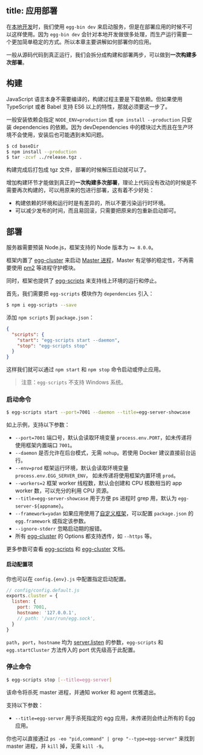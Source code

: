 title: 应用部署
---

在[本地开发](./development.md)时，我们使用 `egg-bin dev` 来启动服务，但是在部署应用的时候不可以这样使用。因为 `egg-bin dev` 会针对本地开发做很多处理，而生产运行需要一个更加简单稳定的方式。所以本章主要讲解如何部署你的应用。

一般从源码代码到真正运行，我们会拆分成构建和部署两步，可以做到**一次构建多次部署**。

## 构建

JavaScript 语言本身不需要编译的，构建过程主要是下载依赖。但如果使用 TypeScript 或者 Babel 支持 ES6 以上的特性，那就必须要这一步了。

一般安装依赖会指定 `NODE_ENV=production` 或 `npm install --production` 只安装 dependencies 的依赖。因为 devDependencies 中的模块过大而且在生产环境不会使用，安装后也可能遇到未知问题。

```bash
$ cd baseDir
$ npm install --production
$ tar -zcvf ../release.tgz .
```

构建完成后打包成 tgz 文件，部署的时候解压启动就可以了。

增加构建环节才能做到真正的**一次构建多次部署**，理论上代码没有改动的时候是不需要再次构建的，可以用原来的包进行部署，这有着不少好处：

- 构建依赖的环境和运行时是有差异的，所以不要污染运行时环境。
- 可以减少发布的时间，而且易回滚，只需要把原来的包重新启动即可。

## 部署

服务器需要预装 Node.js，框架支持的 Node 版本为 `>= 8.0.0`。

框架内置了 [egg-cluster] 来启动 [Master 进程](./cluster-and-ipc.md#master)，Master 有足够的稳定性，不再需要使用 [pm2] 等进程守护模块。

同时，框架也提供了 [egg-scripts] 来支持线上环境的运行和停止。

首先，我们需要把 `egg-scripts` 模块作为 `dependencies` 引入：

```bash
$ npm i egg-scripts --save
```

添加 `npm scripts` 到 `package.json`：

```json
{
  "scripts": {
    "start": "egg-scripts start --daemon",
    "stop": "egg-scripts stop"
  }
}
```

这样我们就可以通过 `npm start` 和 `npm stop` 命令启动或停止应用。

> 注意：`egg-scripts` 不支持 Windows 系统。

### 启动命令

```bash
$ egg-scripts start --port=7001 --daemon --title=egg-server-showcase
```

如上示例，支持以下参数：

- `--port=7001` 端口号，默认会读取环境变量 `process.env.PORT`，如未传递将使用框架内置端口 `7001`。
- `--daemon` 是否允许在后台模式，无需 `nohup`。若使用 Docker 建议直接前台运行。
- `--env=prod` 框架运行环境，默认会读取环境变量 `process.env.EGG_SERVER_ENV`， 如未传递将使用框架内置环境 `prod`。
- `--workers=2` 框架 worker 线程数，默认会创建和 CPU 核数相当的 app worker 数，可以充分的利用 CPU 资源。
- `--title=egg-server-showcase` 用于方便 ps 进程时 grep 用，默认为 `egg-server-${appname}`。
- `--framework=yadan` 如果应用使用了[自定义框架](../advanced/framework.md)，可以配置 `package.json` 的 `egg.framework` 或指定该参数。
- `--ignore-stderr` 忽略启动期的报错。
- 所有 [egg-cluster] 的 Options 都支持透传，如 `--https` 等。

更多参数可查看 [egg-scripts] 和 [egg-cluster] 文档。

#### 启动配置项

你也可以在 `config.{env}.js` 中配置指定启动配置。

```js
// config/config.default.js
exports.cluster = {
  listen: {
    port: 7001,
    hostname: '127.0.0.1',
    // path: '/var/run/egg.sock',
  }
}
```

`path`，`port`，`hostname` 均为 [server.listen](https://nodejs.org/api/http.html#http_server_listen_port_hostname_backlog_callback) 的参数，`egg-scripts` 和 `egg.startCluster` 方法传入的 port 优先级高于此配置。


### 停止命令

```bash
$ egg-scripts stop [--title=egg-server]
```

该命令将杀死 master 进程，并通知 worker 和 agent 优雅退出。

支持以下参数：
- `--title=egg-server` 用于杀死指定的 egg 应用，未传递则会终止所有的 Egg 应用。

你也可以直接通过 `ps -eo "pid,command" | grep "--type=egg-server"` 来找到 master 进程，并 `kill` 掉，无需 `kill -9`。


[egg-cluster]: https://github.com/eggjs/egg-cluster
[egg-scripts]: https://github.com/eggjs/egg-scripts
[pm2]: https://github.com/Unitech/pm2
